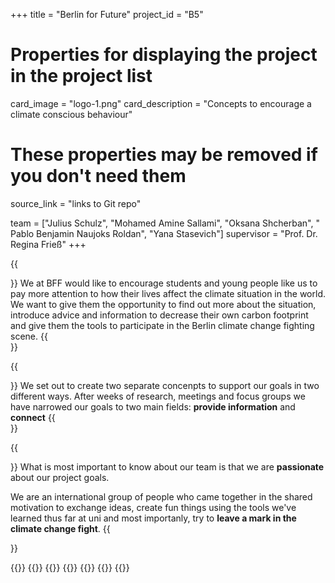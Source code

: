+++
title = "Berlin for Future"
project_id = "B5"

# Properties for displaying the project in the project list
card_image = "logo-1.png"
card_description = "Concepts to encourage a climate conscious behaviour"


# These properties may be removed if you don't need them
source_link = "links to Git repo"


team = ["Julius Schulz", "Mohamed Amine Sallami", "Oksana Shcherban", " Pablo Benjamin Naujoks Roldan", "Yana Stasevich"]
supervisor = "Prof. Dr. Regina Frieß"
+++

<!-- {{<mediathek id="9a515dbdd99e6b17d8a21d87d5fcd3cb" >}} -->


<!-- {{<image src="headerindex.png" alt="Mockup" >}} -->
{{<section title="Our Goals">}}
We at BFF would like to encourage students and young people like us to pay more attention to how their lives affect the climate situation in the world. We want to give them the opportunity to find out more about the situation, introduce advice and information to decrease their own carbon footprint and give them the tools to participate in the Berlin climate change fighting scene.
{{</section>}}

{{<section title="Our Mission">}}
We set out to create two separate concenpts to support our goals in two different ways. 
After weeks of research, meetings and focus groups we have narrowed our goals to two main fields: **provide information** and **connect**
{{</section>}}

<!--{{<quote source="https://developer.mozilla.org/en-US/docs/Web/HTML/Element/blockquote" caption="me">}}
yeet
{{</quote>}} -->

{{<section title="The Team">}}
What is most important to know about our team is that we are **passionate** about our project goals.

We are an international group of people who came together in the shared motivation to exchange ideas, create fun things using the tools we've learned thus far at uni and most importanly, try to **leave a mark in the climate change fight**.
{{</section >}}

{{<gallery>}}
{{<team-member image="julius.jpeg" name="Julius">}}
{{<team-member image="amine.jpg" name="Amine">}}
{{<team-member image="oksana.jpeg" name="Oksana">}}
{{<team-member image="ben.jpeg" name="Ben">}}
{{<team-member image="yana.jpg" name="Yana">}}
{{</gallery>}}
